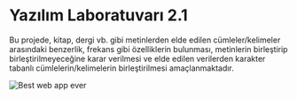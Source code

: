 # Yazılım Laboratuvarı 2.1

Bu projede, kitap, dergi vb. gibi metinlerden elde edilen cümleler/kelimeler arasındaki 
benzerlik, frekans gibi özelliklerin bulunması, metinlerin birleştirip birleştirilmeyeceğine 
karar verilmesi ve elde edilen verilerden karakter tabanlı cümlelerin/kelimelerin 
birleştirilmesi amaçlanmaktadır.

![Best web app ever](https://s10.gifyu.com/images/Animation3.gif)

